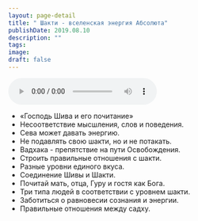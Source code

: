 ```yaml
---
layout: page-detail
title: " Шакти - вселенская энергия Абсолюта"
publishDate: 2019.08.10
description: ""
tags:
image:
draft: false
---
```


<audio title="2019.08.10 -  Шакти - вселенская энергия Абсолюта.mp3" src="/upload/iblock/950/95012a93afc1412113a7424ffa1d7708.mp3" controls=""></audio>

* «Господь Шива и его почитание»
* Несоответствие мысшления, слов и поведения.
* Сева может давать энергию.
* Не подавлять свою шакти, но и не потакать.
* Вадхака - препятствие на пути Освобождения.
* Строить правильные отношения с шакти.
* Разные уровни единого вкуса.
* Соединение Шивы и Шакти.
* Почитай мать, отца, Гуру и гостя как Бога.
* Три типа людей в соответствии с уровнем шакти.
* Заботиться о равновесии сознания и энергии.
* Правильные отношения между садху.

  

